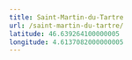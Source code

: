 ```yaml
---
title: Saint-Martin-du-Tartre
url: /saint-martin-du-tartre/
latitude: 46.639264100000005
longitude: 4.6137082000000005
---
```

